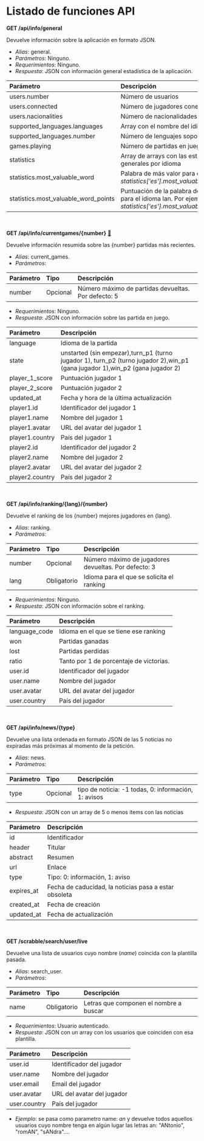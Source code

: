 # Listado de funciones API

**GET /api/info/general**

Devuelve información sobre la aplicación en formato JSON.

- *Alias*: general.
- *Parámetros*: Ninguno.
- *Requerimientos*: Ninguno.
- *Respuesta*: JSON con información general estadística de la aplicación.

<center>

| Parámetro                            |  Descripción  |
| :----------                          | :------------                   |
| users.number                         | Número de usuarios              |
| users.connected                      | Número de jugadores conectados  |
| users.nacionalities                  | Número de nacionalidades        |
| supported_languages.languages        | Array con el nombre del idioma soportado  |
| supported_languages.number           | Número de lenguajes soportados  |
| games.playing                        | Número de partidas en juego |
| statistics                           | Array de arrays con las estadísticas generales por idioma |
| statistics.most_valuable_word        | Palabra de más valor para el idioma lan. *statistics['es'].most_valuable_word* |
| statistics.most_valuable_word_points | Puntuación de la palabra de más valor para el idioma lan. Por ejemplo *statistics['es'].most_valuable_word_points* |

</center>
<br/>

**GET  /api/info/currentgames/{number}** [:monocle_face:](http://localhost/api/documentation "Soportada en OpenAPI")

Devuelve información resumida sobre las {number} partidas más recientes.

- *Alias*: current_games.
- *Parámetros*: 

<center>

| Parámetro     |  Tipo       |  Descripción          |
| :----------   | :-------    | :------------         |
| number        | Opcional    | Número máximo de partidas devueltas. Por defecto: 5  |  

</center>

- *Requerimientos*: Ninguno.
- *Respuesta*: JSON con información sobre las partida en juego.

<center>

| Parámetro              |  Descripción  |
| :----------            | :------------                   |
| language               | Idioma de la partida       |
| state                  | unstarted (sin empezar),turn_p1 (turno jugador 1), turn_p2 (turno jugador 2),win_p1 (gana jugador 1),win_p2 (gana jugador 2) |
| player_1_score         | Puntuación jugador 1      |
| player_2_score         | Puntuación jugador 2      |
| updated_at             | Fecha y hora de la última actualización |
| player1.id             | Identificador del jugador 1 |
| player1.name           | Nombre del jugador 1 |
| player1.avatar         | URL del avatar del jugador 1 |
| player1.country        | País del jugador 1 |
| player2.id             | Identificador del jugador 2 |
| player2.name           | Nombre del jugador 2 |
| player2.avatar         | URL del avatar del jugador 2 |
| player2.country        | País del jugador 2 |

</center>
<br/>

**GET  /api/info/ranking/{lang}/{number}**

Devuelve el ranking de los {number} mejores jugadores en {lang}.

- *Alias*: ranking.
- *Parámetros*: 

<center>

| Parámetro     |  Tipo       |  Descripción          |
| :----------   | :-------    | :------------         |
| number        | Opcional    | Número máximo de jugadores devueltas. Por defecto: 3  |  
| lang          | Obligatorio | Idioma para el que se solicita el ranking  |  

</center>

- *Requerimientos*: Ninguno.
- *Respuesta*: JSON con información sobre el ranking.

<center>

| Parámetro              |  Descripción                     |
| :----------            | :------------                    |
| language_code          | Idioma en el que se tiene ese ranking |
| won                    | Partidas ganadas                 |
| lost                   | Partidas perdidas                |
| ratio                  | Tanto por 1 de porcentaje de victorias. |
| user.id                | Identificador del jugador        |
| user.name              | Nombre del jugador               |
| user.avatar            | URL del avatar del jugador       |
| user.country           | País del jugador                 |

</center>
<br/>

**GET /api/info/news/{type}**

Devuelve una lista ordenada en formato JSON de las 5 noticias no expiradas más próximas al momento de la petición.

- *Alias*: news.
- *Parámetros*: 

<center>

| Parámetro     |  Tipo       |  Descripción          |
| :----------   | :-------    | :------------         |
| type          | Opcional    | tipo de noticia: -1 todas, 0: información, 1: avisos |  

</center>

- *Respuesta*: JSON con un array de 5 o menos items con las noticias

<center>

| Parámetro              |  Descripción                              |
| :----------            | :------------                             |
| id                     | Identificador                             |
| header                 | Titular                                   |
| abstract               | Resumen                                   |
| url                    | Enlace                                    |
| type                   | Tipo: 0: información, 1: aviso            |
| expires_at             | Fecha de caducidad, la noticias pasa a estar obsoleta |
| created_at             | Fecha de creación                         |
| updated_at             | Fecha de actualización                    |

</center>
<br/>

**GET /scrabble/search/user/live**

Devuelve una lista de usuarios cuyo nombre (_name_) coincida con la plantilla pasada.

- *Alias*: search_user.
- *Parámetros*: 

<center>

| Parámetro     |  Tipo       |  Descripción          |
| :----------   | :-------    | :------------         |
| name          | Obligatorio | Letras que componen el nombre a buscar  |  

</center>

- *Requerimientos*: Usuario autenticado.
- *Respuesta*: JSON con un array con los usuarios que coinciden con esa plantilla.

<center>

| Parámetro              |  Descripción                     |
| :----------            | :------------                    |
| user.id                | Identificador del jugador        |
| user.name              | Nombre del jugador               |
| user.email             | Email del jugador                |
| user.avatar            | URL del avatar del jugador       |
| user.country           | País del jugador                 |

</center>

- *Ejemplo*: se pasa como parametro name: _an_ y devuelve todos aquellos usuarios cuyo nombre tenga en algún lugar las letras an: "ANtonio", "romAN", "sANdra"....